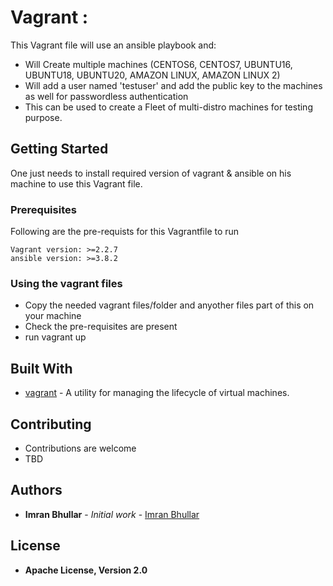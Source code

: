 # Vagrant : 

This Vagrant file will use an ansible playbook and:
- Will Create multiple machines (CENTOS6, CENTOS7, UBUNTU16, UBUNTU18, UBUNTU20, AMAZON LINUX, AMAZON LINUX 2)
- Will add a user named 'testuser' and add the public key to the machines as well for passwordless authentication
- This can be used to create a Fleet of multi-distro machines for testing purpose.

## Getting Started

One just needs to install required version of vagrant & ansible on his machine to use this Vagrant file.

### Prerequisites

Following are the pre-requists for this Vagrantfile to run

```
Vagrant version: >=2.2.7
ansible version: >=3.8.2
```

### Using the vagrant files

* Copy the needed vagrant files/folder and anyother files part of this on your machine
* Check the pre-requisites are present
* run vagrant up

## Built With

* [vagrant](https://www.vagrantup.com/docs/index.html) - A utility for managing the lifecycle of virtual machines. 

## Contributing

* Contributions are welcome
* TBD

## Authors

* **Imran Bhullar** - *Initial work* - [Imran Bhullar](https://www.imranbhullar.com)


## License

* **Apache License, Version 2.0**
